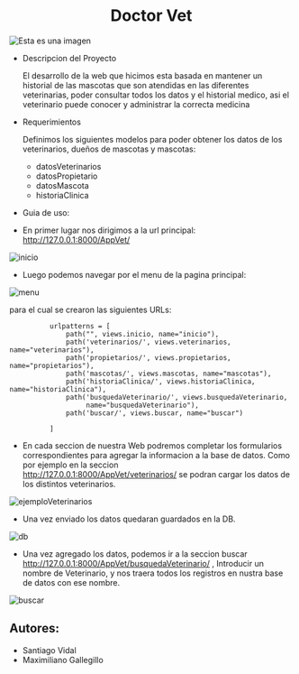 <h1 align="center"> Doctor Vet </h1>



![Esta es una imagen](https://i2.wp.com/zoovetesmipasion.com/wp-content/uploads/2017/10/veterinario-.jpg?fit=712%2C350)



* Descripcion del Proyecto
  
  El desarrollo de la web que hicimos esta basada en mantener un historial de las mascotas que son atendidas en las diferentes veterinarias, poder consultar todos los  datos y el historial medico, asi el veterinario puede conocer y administrar la correcta medicina



* Requerimientos

  Definimos los siguientes modelos para poder obtener los datos de los veterinarios, dueños de mascotas y mascotas:
  - datosVeterinarios
  - datosPropietario
  - datosMascota
  - historiaClinica

* Guia de uso:

- En primer lugar nos dirigimos a la url principal: http://127.0.0.1:8000/AppVet/ 
 
![inicio](https://user-images.githubusercontent.com/97696225/188517023-082653c5-dc47-4d41-b646-3275a4a2d425.PNG)


- Luego podemos navegar por el menu de la pagina principal:


![menu](https://user-images.githubusercontent.com/97696225/188517262-28c36340-6d47-4182-8e49-ffc4f4960434.png)

para el cual se crearon las siguientes URLs:

              urlpatterns = [
                  path("", views.inicio, name="inicio"),
                  path('veterinarios/', views.veterinarios, name="veterinarios"),
                  path('propietarios/', views.propietarios, name="propietarios"),
                  path('mascotas/', views.mascotas, name="mascotas"),
                  path('historiaClinica/', views.historiaClinica, name="historiaClinica"),
                  path('busquedaVeterinario/', views.busquedaVeterinario,
                       name="busquedaVeterinario"),
                  path('buscar/', views.buscar, name="buscar")

              ]

- En cada seccion de nuestra Web podremos completar los formularios correspondientes para agregar la informacion a la base de datos. Como por ejemplo en la seccion  
http://127.0.0.1:8000/AppVet/veterinarios/ se podran cargar los datos de los distintos veterinarios.


![ejemploVeterinarios](https://user-images.githubusercontent.com/97696225/188517569-af2d5dfc-9a42-489c-a8fe-0c44dc129531.png)

- Una vez enviado los datos quedaran guardados en la DB.


![db](https://user-images.githubusercontent.com/97696225/188517668-fda3cb1e-8c1a-4ba7-8a09-a653b5f7b8a7.png)



- Una vez agregado los datos, podemos ir a la seccion buscar http://127.0.0.1:8000/AppVet/busquedaVeterinario/ , Introducir un nombre de Veterinario, y nos traera todos los registros en nustra base de datos con ese nombre.


![buscar](https://user-images.githubusercontent.com/97696225/188517809-c69453b3-b98a-4141-a579-fcfb629abbce.PNG)



## Autores:
- Santiago Vidal
- Maximiliano Gallegillo


